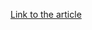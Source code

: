 [Link to the article](https://www.huntress.com/blog/7-benefits-of-outsourcing-cybersecurity-services)
